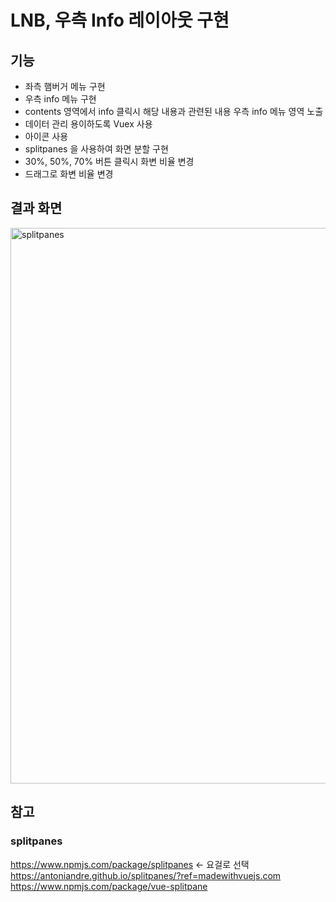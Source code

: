 # LNB, 우측 Info 레이아웃 구현
## 기능 
- 좌측 햄버거 메뉴 구현                  
- 우측 info 메뉴 구현                  
- contents 영역에서 info 클릭시 해당 내용과 관련된 내용 우측 info 메뉴 영역 노출               
- 데이터 관리 용이하도록 Vuex 사용                        
- 아이콘 사용           
- splitpanes 을 사용하여 화면 분할 구현          
- 30%, 50%, 70% 버튼 클릭시 화변 비율 변경            
- 드래그로 화변 비율 변경                   
                          
## 결과 화면 
<img width="889" alt="splitpanes" src="https://user-images.githubusercontent.com/42309919/116815097-efb51c00-ab96-11eb-9b9b-273794b07d35.PNG">

## 참고 
### splitpanes 
https://www.npmjs.com/package/splitpanes     <- 요걸로 선택                     
https://antoniandre.github.io/splitpanes/?ref=madewithvuejs.com                    
https://www.npmjs.com/package/vue-splitpane  

